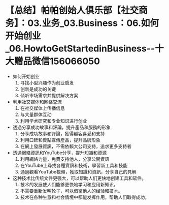 # 【总结】帕帕创始人俱乐部【社交商务】：03.业务_03.Business：06.如何开始创业_06.HowtoGetStartedinBusiness--十大赠品微信156066050

-   如何开始创业
    1.  寻找小型兴趣作为创业启发
    2.  创新是成功的关键
    3.  倾听市场需求并提供解决方案
-   利用社交媒体和网络交流
    1.  在社交媒体上传播信息
    2.  与大量群体互动
    3.  利用学术研究和专业知识进行创业
-   透過分享成功故事和評論，提升產品和服務的形象
    1.  分享成功故事和評論，獲得顧客喜愛和支持
    2.  利用口碑和賣點宣傳產品，提升品牌形象
    3.  在網上發展資訊，不需依賴大公司支持，追求更多支持者
-   透過網絡資訊和YouTube分享，提升知識和資源
    1.  利用網絡力量，免費支持他人，分享公開資訊
    2.  在YouTube上尋找各種資訊和技術，學習新工具和技能
    3.  通過觀看YouTube視頻，獲取知識和資訊，分享自己的見解
-   这种技术比传统文件更强大，可以帮助人们更快地创建工具和软件。
    1.  技术的发展使人们能够更快地学习和应用新知识。
    2.  不需要重新发明轮子，可以借鉴他人的经验和技术。
    3.  技术在各种生意和社会情境中都能发挥作用，帮助人们取得成功。